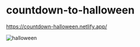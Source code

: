 # countdown-to-halloween


https://countdown-halloween.netlify.app/




![halloween](https://user-images.githubusercontent.com/24884380/186803898-4a32555d-b82c-4d07-ba59-c01ca14e74fd.jpg)
